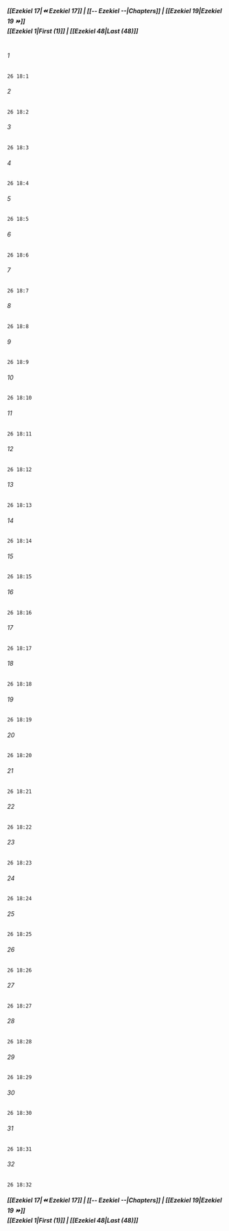 
##### **[[Ezekiel 17|⏪ Ezekiel 17]] | [[-- Ezekiel --|Chapters]] | [[Ezekiel 19|Ezekiel 19 ⏩]]**<br>**[[Ezekiel 1|First (1)]] | [[Ezekiel 48|Last (48)]]**<br><br>

###### 1
``` verse
26 18:1
```
###### 2
``` verse
26 18:2
```
###### 3
``` verse
26 18:3
```
###### 4
``` verse
26 18:4
```
###### 5
``` verse
26 18:5
```
###### 6
``` verse
26 18:6
```
###### 7
``` verse
26 18:7
```
###### 8
``` verse
26 18:8
```
###### 9
``` verse
26 18:9
```
###### 10
``` verse
26 18:10
```
###### 11
``` verse
26 18:11
```
###### 12
``` verse
26 18:12
```
###### 13
``` verse
26 18:13
```
###### 14
``` verse
26 18:14
```
###### 15
``` verse
26 18:15
```
###### 16
``` verse
26 18:16
```
###### 17
``` verse
26 18:17
```
###### 18
``` verse
26 18:18
```
###### 19
``` verse
26 18:19
```
###### 20
``` verse
26 18:20
```
###### 21
``` verse
26 18:21
```
###### 22
``` verse
26 18:22
```
###### 23
``` verse
26 18:23
```
###### 24
``` verse
26 18:24
```
###### 25
``` verse
26 18:25
```
###### 26
``` verse
26 18:26
```
###### 27
``` verse
26 18:27
```
###### 28
``` verse
26 18:28
```
###### 29
``` verse
26 18:29
```
###### 30
``` verse
26 18:30
```
###### 31
``` verse
26 18:31
```
###### 32
``` verse
26 18:32
```

##### **[[Ezekiel 17|⏪ Ezekiel 17]] | [[-- Ezekiel --|Chapters]] | [[Ezekiel 19|Ezekiel 19 ⏩]]**<br>**[[Ezekiel 1|First (1)]] | [[Ezekiel 48|Last (48)]]**
